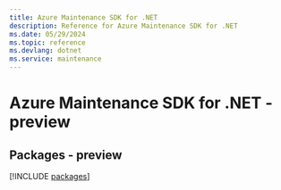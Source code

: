 ```yaml
---
title: Azure Maintenance SDK for .NET
description: Reference for Azure Maintenance SDK for .NET
ms.date: 05/29/2024
ms.topic: reference
ms.devlang: dotnet
ms.service: maintenance
---
```

# Azure Maintenance SDK for .NET - preview
## Packages - preview
[!INCLUDE [packages](maintenance-index.md)]